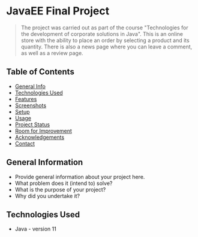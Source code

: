 # JavaEE Final Project
> The project was carried out as part of the course "Technologies for the development of corporate solutions in Java". This is an online store with the ability to place an order by selecting a product and its quantity. There is also a news page where you can leave a comment, as well as a review page.

## Table of Contents
* [General Info](#general-information)
* [Technologies Used](#technologies-used)
* [Features](#features)
* [Screenshots](#screenshots)
* [Setup](#setup)
* [Usage](#usage)
* [Project Status](#project-status)
* [Room for Improvement](#room-for-improvement)
* [Acknowledgements](#acknowledgements)
* [Contact](#contact)


## General Information
- Provide general information about your project here.
- What problem does it (intend to) solve?
- What is the purpose of your project?
- Why did you undertake it?


## Technologies Used
- Java - version 11


